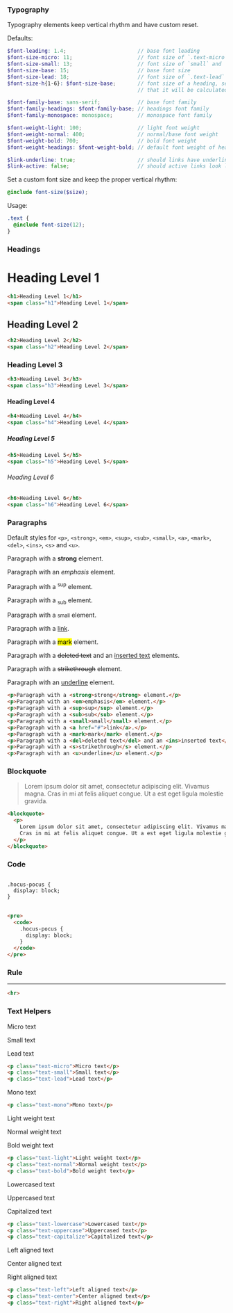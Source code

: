 ### Typography

Typography elements keep vertical rhythm and have custom reset.

Defaults:

```scss
$font-leading: 1.4;                       // base font leading
$font-size-micro: 11;                     // font size of `.text-micro`
$font-size-small: 13;                     // font size of `small` and `.text-small`
$font-size-base: 15;                      // base font size
$font-size-lead: 18;                      // font size of `.text-lead` element
$font-size-h{1-6}: $font-size-base;       // font size of a heading, set to `$font-size-base` means
                                          // that it will be calculated to keep the vertical-rhythm

$font-family-base: sans-serif;            // base font family
$font-family-headings: $font-family-base; // headings font family
$font-family-monospace: monospace;        // monospace font family

$font-weight-light: 100;                  // light font weight
$font-weight-normal: 400;                 // normal/base font weight
$font-weight-bold: 700;                   // bold font weight
$font-weight-headings: $font-weight-bold; // default font weight of headings

$link-underline: true;                    // should links have underline
$link-active: false;                      // should active links look like clicked
```

Set a custom font size and keep the proper vertical rhythm:

```scss
@include font-size($size);
```

Usage:

```scss
.text {
  @include font-size(12);
}
```

### Headings

<div class="example">
  <h1>Heading Level 1</h1>
</div>

```html
<h1>Heading Level 1</h1>
<span class="h1">Heading Level 1</span>
```

<div class="example">
  <h2>Heading Level 2</h2>
</div>

```html
<h2>Heading Level 2</h2>
<span class="h2">Heading Level 2</span>
```

<div class="example">
  <h3>Heading Level 3</h3>
</div>

```html
<h3>Heading Level 3</h3>
<span class="h3">Heading Level 3</span>
```

<div class="example">
  <h4>Heading Level 4</h4>
</div>

```html
<h4>Heading Level 4</h4>
<span class="h4">Heading Level 4</span>
```

<div class="example">
  <h5>Heading Level 5</h5>
</div>

```html
<h5>Heading Level 5</h5>
<span class="h5">Heading Level 5</span>
```

<div class="example">
  <h6>Heading Level 6</h6>
</div>

```html
<h6>Heading Level 6</h6>
<span class="h6">Heading Level 6</span>
```

### Paragraphs

Default styles for `<p>`, `<strong>`, `<em>`, `<sup>`, `<sub>`, `<small>`,
`<a>`, `<mark>`, `<del>`, `<ins>`, `<s>` and `<u>`.

<div class="example">
  <p>Paragraph with a <strong>strong</strong> element.</p>
  <p>Paragraph with an <em>emphasis</em> element.</p>
  <p>Paragraph with a <sup>sup</sup> element.</p>
  <p>Paragraph with a <sub>sub</sub> element.</p>
  <p>Paragraph with a <small>small</small> element.</p>
  <p>Paragraph with a <a href="#">link</a>.</p>
  <p>Paragraph with a <mark>mark</mark> element.</p>
  <p>Paragraph with a <del>deleted text</del> and an <ins>inserted text</ins> elements.</p>
  <p>Paragraph with a <s>strikethrough</s> element.</p>
  <p>Paragraph with an <u>underline</u> element.</p>
</div>

```html
<p>Paragraph with a <strong>strong</strong> element.</p>
<p>Paragraph with an <em>emphasis</em> element.</p>
<p>Paragraph with a <sup>sup</sup> element.</p>
<p>Paragraph with a <sub>sub</sub> element.</p>
<p>Paragraph with a <small>small</small> element.</p>
<p>Paragraph with a <a href="#">link</a>.</p>
<p>Paragraph with a <mark>mark</mark> element.</p>
<p>Paragraph with a <del>deleted text</del> and an <ins>inserted text</ins> elements.</p>
<p>Paragraph with a <s>strikethrough</s> element.</p>
<p>Paragraph with an <u>underline</u> element.</p>
```

### Blockquote

<div class="example">
  <blockquote>
    <p>
      Lorem ipsum dolor sit amet, consectetur adipiscing elit. Vivamus magna.
      Cras in mi at felis aliquet congue. Ut a est eget ligula molestie gravida.
    </p>
  </blockquote>
</div>

```html
<blockquote>
  <p>
    Lorem ipsum dolor sit amet, consectetur adipiscing elit. Vivamus magna.
    Cras in mi at felis aliquet congue. Ut a est eget ligula molestie gravida.
  </p>
</blockquote>
```

### Code

<div class="example">
<pre>
<code>
.hocus-pocus {
  display: block;
}
</code>
</pre>
</div>

```html
<pre>
  <code>
    .hocus-pocus {
      display: block;
    }
  </code>
</pre>
```

### Rule

<div class="example">
  <hr>
</div>

```html
<hr>
```

### Text Helpers

<div class="example">
  <p class="text-micro">Micro text</p>
  <p class="text-small">Small text</p>
  <p class="text-lead">Lead text</p>
</div>

```html
<p class="text-micro">Micro text</p>
<p class="text-small">Small text</p>
<p class="text-lead">Lead text</p>
```

<div class="example">
  <p class="text-mono">Mono text</p>
</div>

```html
<p class="text-mono">Mono text</p>
```

<div class="example">
  <p class="text-light">Light weight text</p>
  <p class="text-normal">Normal weight text</p>
  <p class="text-bold">Bold weight text</p>
</div>

```html
<p class="text-light">Light weight text</p>
<p class="text-normal">Normal weight text</p>
<p class="text-bold">Bold weight text</p>
```

<div class="example">
  <p class="text-lowercase">Lowercased text</p>
  <p class="text-uppercase">Uppercased text</p>
  <p class="text-capitalize">Capitalized text</p>
</div>

```html
<p class="text-lowercase">Lowercased text</p>
<p class="text-uppercase">Uppercased text</p>
<p class="text-capitalize">Capitalized text</p>
```

<div class="example">
  <p class="text-left">Left aligned text</p>
  <p class="text-center">Center aligned text</p>
  <p class="text-right">Right aligned text</p>
</div>

```html
<p class="text-left">Left aligned text</p>
<p class="text-center">Center aligned text</p>
<p class="text-right">Right aligned text</p>
```
